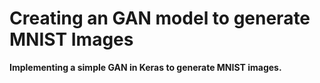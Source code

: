 # **Creating an GAN model to generate MNIST Images**

**Implementing a simple GAN in Keras to generate MNIST images.**
